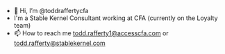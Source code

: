 - 👋 Hi, I’m @toddraffertycfa
- I'm a Stable Kernel Consultant working at CFA (currently on the Loyalty team)
- 📫 How to reach me todd.rafferty1@accesscfa.com or todd.rafferty@stablekernel.com

<!---
toddraffertycfa/toddraffertycfa is a ✨ special ✨ repository because its `README.md` (this file) appears on your GitHub profile.
You can click the Preview link to take a look at your changes.
--->
